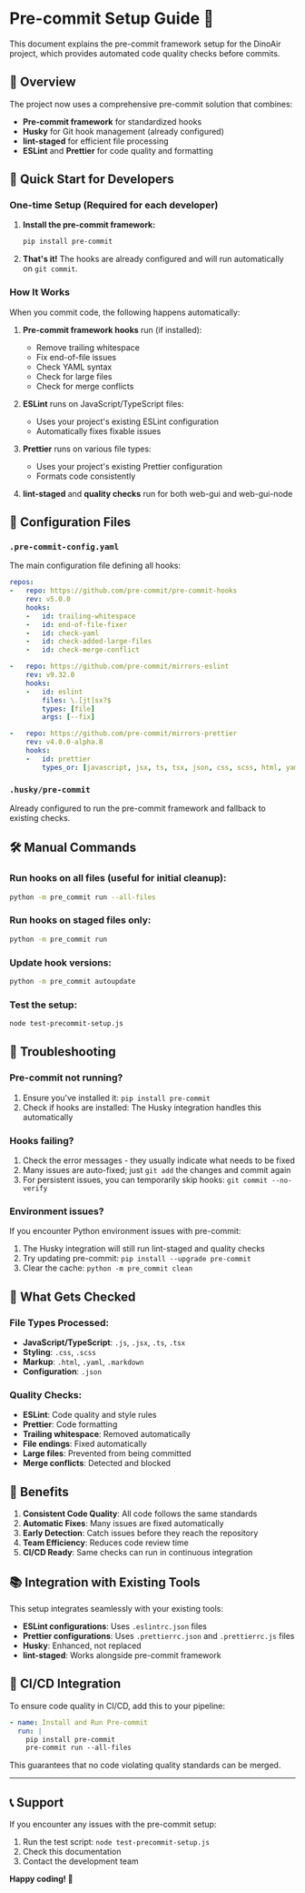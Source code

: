# Pre-commit Setup Guide 🔧

This document explains the pre-commit framework setup for the DinoAir project, which provides automated code quality checks before commits.

## 🎯 Overview

The project now uses a comprehensive pre-commit solution that combines:
- **Pre-commit framework** for standardized hooks
- **Husky** for Git hook management (already configured)
- **lint-staged** for efficient file processing
- **ESLint** and **Prettier** for code quality and formatting

## 🚀 Quick Start for Developers

### One-time Setup (Required for each developer)

1. **Install the pre-commit framework:**
   ```bash
   pip install pre-commit
   ```

2. **That's it!** The hooks are already configured and will run automatically on `git commit`.

### How It Works

When you commit code, the following happens automatically:

1. **Pre-commit framework hooks** run (if installed):
   - Remove trailing whitespace
   - Fix end-of-file issues
   - Check YAML syntax
   - Check for large files
   - Check for merge conflicts

2. **ESLint** runs on JavaScript/TypeScript files:
   - Uses your project's existing ESLint configuration
   - Automatically fixes fixable issues

3. **Prettier** runs on various file types:
   - Uses your project's existing Prettier configuration
   - Formats code consistently

4. **lint-staged** and **quality checks** run for both web-gui and web-gui-node

## 📁 Configuration Files

### `.pre-commit-config.yaml`
The main configuration file defining all hooks:
```yaml
repos:
-   repo: https://github.com/pre-commit/pre-commit-hooks
    rev: v5.0.0
    hooks:
    -   id: trailing-whitespace
    -   id: end-of-file-fixer
    -   id: check-yaml
    -   id: check-added-large-files
    -   id: check-merge-conflict

-   repo: https://github.com/pre-commit/mirrors-eslint
    rev: v9.32.0
    hooks:
    -   id: eslint
        files: \.[jt]sx?$
        types: [file]
        args: [--fix]

-   repo: https://github.com/pre-commit/mirrors-prettier
    rev: v4.0.0-alpha.8
    hooks:
    -   id: prettier
        types_or: [javascript, jsx, ts, tsx, json, css, scss, html, yaml, markdown]
```

### `.husky/pre-commit`
Already configured to run the pre-commit framework and fallback to existing checks.

## 🛠️ Manual Commands

### Run hooks on all files (useful for initial cleanup):
```bash
python -m pre_commit run --all-files
```

### Run hooks on staged files only:
```bash
python -m pre_commit run
```

### Update hook versions:
```bash
python -m pre_commit autoupdate
```

### Test the setup:
```bash
node test-precommit-setup.js
```

## 🔧 Troubleshooting

### Pre-commit not running?
1. Ensure you've installed it: `pip install pre-commit`
2. Check if hooks are installed: The Husky integration handles this automatically

### Hooks failing?
1. Check the error messages - they usually indicate what needs to be fixed
2. Many issues are auto-fixed; just `git add` the changes and commit again
3. For persistent issues, you can temporarily skip hooks: `git commit --no-verify`

### Environment issues?
If you encounter Python environment issues with pre-commit:
1. The Husky integration will still run lint-staged and quality checks
2. Try updating pre-commit: `pip install --upgrade pre-commit`
3. Clear the cache: `python -m pre_commit clean`

## 🎨 What Gets Checked

### File Types Processed:
- **JavaScript/TypeScript**: `.js`, `.jsx`, `.ts`, `.tsx`
- **Styling**: `.css`, `.scss`
- **Markup**: `.html`, `.yaml`, `.markdown`
- **Configuration**: `.json`

### Quality Checks:
- **ESLint**: Code quality and style rules
- **Prettier**: Code formatting
- **Trailing whitespace**: Removed automatically
- **File endings**: Fixed automatically
- **Large files**: Prevented from being committed
- **Merge conflicts**: Detected and blocked

## 🚀 Benefits

1. **Consistent Code Quality**: All code follows the same standards
2. **Automatic Fixes**: Many issues are fixed automatically
3. **Early Detection**: Catch issues before they reach the repository
4. **Team Efficiency**: Reduces code review time
5. **CI/CD Ready**: Same checks can run in continuous integration

## 📚 Integration with Existing Tools

This setup integrates seamlessly with your existing tools:
- **ESLint configurations**: Uses `.eslintrc.json` files
- **Prettier configurations**: Uses `.prettierrc.json` and `.prettierrc.js` files
- **Husky**: Enhanced, not replaced
- **lint-staged**: Works alongside pre-commit framework

## 🔄 CI/CD Integration

To ensure code quality in CI/CD, add this to your pipeline:

```yaml
- name: Install and Run Pre-commit
  run: |
    pip install pre-commit
    pre-commit run --all-files
```

This guarantees that no code violating quality standards can be merged.

---

## 📞 Support

If you encounter any issues with the pre-commit setup:
1. Run the test script: `node test-precommit-setup.js`
2. Check this documentation
3. Contact the development team

**Happy coding! 🎉**